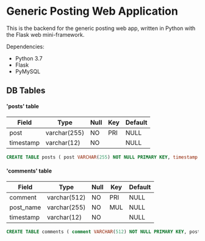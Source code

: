 # Generic Posting Web Application

This is the backend for the generic posting web app, written in Python with the Flask web mini-framework.

Dependencies:
- Python 3.7
- Flask
- PyMySQL

## DB Tables

#### 'posts' table
| Field     |    Type     | Null | Key | Default |
|-----------|-------------|------|-----|---------|
| post      | varchar(255)| NO   |PRI  | NULL    |
| timestamp | varchar(12) | NO   |     | NULL    |

```sql
CREATE TABLE posts ( post VARCHAR(255) NOT NULL PRIMARY KEY, timestamp VARCHAR(12) NOT NULL );
```


#### 'comments' table
| Field     |    Type     | Null | Key | Default |
|-----------|-------------|------|-----|---------|
| comment   | varchar(512)| NO   | PRI | NULL    |
| post_name | varchar(255)| NO   | MUL | NULL    |
| timestamp | varchar(12) | NO   |     | NULL    | 

```sql
CREATE TABLE comments ( comment VARCHAR(512) NOT NULL PRIMARY KEY, post_name VARCHAR(255) NOT NULL, timestamp VARCHAR(12) NOT NULL, FOREIGN KEY (post_name) REFERENCES posts(post));
```